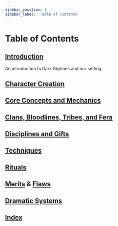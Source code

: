 ```yaml
---
sidebar_position: 1
sidebar_label: 'Table of Contents'
---
```


# Table of Contents

## [Introduction](./IntroToDarkSkylines.md)
 An introduction to Dark Skylines and our setting.

## [Character Creation](./Character%20Creation/)

## [Core Concepts and Mechanics](./Core%20Mechanics/)

## [Clans, Bloodlines, Tribes, and Fera](./Clans/)

## [Disciplines and Gifts](./Disciplines/)

## [Techniques](./Techniques/)

## [Rituals](./Rituals/)

## [Merits](./Merits/) & [Flaws](./Flaws/)

## [Dramatic Systems](./)

## [Index](./)
